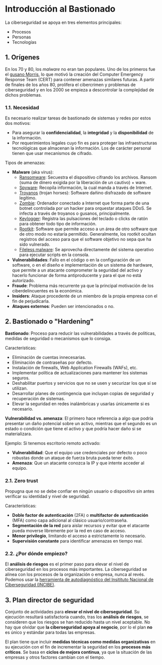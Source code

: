 # Introducción al Bastionado

La ciberseguridad se apoya en tres elementos principales:
- Procesos
- Personas
- Tecnologías

## 1. Orígenes

En los 70 y 80, los _malware_ no eran tan populares. Uno de los primeros fue el [gusano Morris](https://es.wikipedia.org/wiki/Gusano_Morris), lo que motivó la creación del Computer Emergency Response Team (CERT) para contener amenazas similares futuras. A partir de finales de los años 80, prolifera el cibercrimen y problemas de ciberseguridad y en los 2000 se empieza a descontrolar la complejidad de dichos problemas.

### 1.1. Necesidad

Es necesario realizar tareas de bastionado de sistemas y redes por estos dos motivos:
- Para asegurar la **confidencialidad**, la **integridad** y la **disponibilidad** de la información.
- Por requerimientos legales cuyo fin es para proteger las infraestructuras tecnológicas que almacenan la información. Los de carácter personal tienen que usar mecanismos de cifrado.

Tipos de amenazas:
- **Malware** (aka virus): 
	- [Ransomware](https://en.wikipedia.org/wiki/Ransomware): Secuestra el dispositivo cifrando los archivos. Ransom (suma de dinero exigida por la liberación de un cautivo) + ware. 
	- [Spyware](https://en.wikipedia.org/wiki/Spyware): Recopila información, la cual manda a través de Internet.
	- [Troyanos](https://en.wikipedia.org/wiki/Trojan_horse_(computing)) (trojan horses): Software dañino disfrazado de software legítimo.
	- [Zombie](https://en.wikipedia.org/wiki/Zombie_(computing)): Ordenador conectado a Internet que forma parte de una botnet controlada por un hacker para orquestar ataques DDoS. Se infecta a través de troyanos o gusanos, principalmente.
	- [Keylogger](https://en.wikipedia.org/wiki/Keystroke_logging): Registra las pulsaciones del teclado o clicks de ratón para obtener todo tipo de información.
	- [Rootkit](https://en.wikipedia.org/wiki/Rootkit): Software que permite acceso a un área de otro software que de otro modo no estaría permitido. Generalmente, los rootkit ocultan registros del acceso para que el software objetivo no sepa que ha sido vulnerado.
	- [Fileless malware](https://en.wikipedia.org/wiki/Fileless_malware): Se aprovecha directamente del sistema operativo para ejecutar scripts en la consola.
- **Vulnerabilidades**: Fallo en el código o en la configuración de un software, o en el diseño e implementación de un sistema de hardware, que permite a un atacante comprometer la seguridad del activo y hacerlo funcionar de forma antiproducente y para el que no está autorizado.
- **Fraude**: Problema más recurrente ya que la principal motivación de los ciberdelincuentes es la económica.
- **Insiders**: Ataque procedente de un miembro de la propia empresa con el fin de perjudicarla.
- **Ataques externos**: Pueden ser intencionados o no.

## 2. Bastionado o "Hardening"

**Bastionado**: Proceso para reducir las vulnerabilidades a través de políticas, medidas de seguridad o mecanismos que lo consiga.

Características:
- Eliminación de cuentas innecesarias.
- Eliminación de contraseñas por defecto.
- Instalación de firewalls, Web Application Firewalls (WAFs), etc.
- Implementar política de actualizaciones para mantener los sistemas seguros.
- Deshabilitar puertos y servicios que no se usen y securizar los que sí se utilizan.
- Desarrollar planes de contingencia que incluyan copias de seguridad y recuperación de sistemas.
- Elevar la seguridad en redes inalámbricas y usarlas únicamente si es necesario.

**Vulnerabilidad vs. amenaza**: El primero hace referencia a algo que podría presentar un daño potencial sobre un activo, mientras que el segundo es un estado o condición que tiene el activo y que podría hacer daño si se materializara. 

Ejemplo: Si tenemos escritorio remoto activado:
- **Vulnerabilidad**: Que el equipo use credenciales por defecto o poco robustas donde un ataque de fuerza bruta pueda tener éxito.
- **Amenaza**: Que un atacante conozca la IP y que intente acceder al equipo.

### 2.1. Zero trust

Propugna que no se debe confiar en ningún usuario o dispositivo sin antes verificar su identidad y nivel de seguridad. 

Características:
- **Doble factor de autenticación** (2FA) o **multifactor de autenticación** (MFA) como capa adicional al clásico usuario/contraseña.
- **Segmentación de la red** para aislar recursos y evitar que el atacante pueda moverse libremente por la red en caso de acceso.
- **Menor privilegio**, limitando el acceso a estrictamente lo necesario.
- **Supervisión constante** para identificar amenazas en tiempo real.

### 2.2. ¿Por dónde empiezo?

El **análisis de riesgos** es el primer paso para elevar el nivel de ciberseguridad en los procesos más importantes. La ciberseguridad se alinea con los procesos de la organización o empresa, nunca al revés. Podemos usar la [herramienta de autodiagnóstico del Insitituto Nacional de Ciberseguridad (INCIBE)](https://adl.incibe.es/).

## 3. Plan director de seguridad

Conjunto de actividades para **elevar el nivel de ciberseguridad**. Su ejecución resultará satisfactoria cuando, tras los **análisis de riesgos**, se consideren que los riesgos se han reducido hasta un nivel aceptable. No hay que olvidar que **la ciberseguridad apoya al negocio**, por lo el plan **no** es único y estándar para todas las empresas.

El plan tiene que incluir **medidas técnicas como medidas organizativas** en su ejecución con el fin de incrementar la seguridad en los **procesos más críticos**. Se basa en **ciclos de mejora continua**, ya que la situación de las empresas y otros factores cambian con el tiempo.